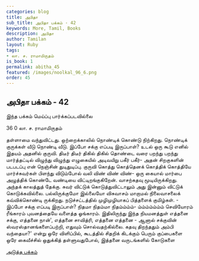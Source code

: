 ```yaml
---
categories: blog
title: அபிதா
sub_title: அபிதா பக்கம் - 42
keywords: More, Tamil, Books
description: அபிதா
author: Tamilan
layout: Ruby
tags:
- லா. ச. ராமாமிருதம்
is_book: 1
permalink: abitha_45
featured: /images/noolkal_96_6.png
order: 45
---
```

## அபிதா பக்கம் - 42

இந்த பக்கம் மெய்ப்பு பார்க்கப்படவில்லை

﻿36 0 லா. ச. ராமாமிருதம்

தள்ளாமை வந்துவிட்டது. ஒற்றைக்காலில் நொண்டிக் கொண்டு நிற்கிறது. நொண்டிக் குருக்கள் வீடு நொண்டி வீடு. இப்போ சக்கு எப்படி இருப்பாள்? உடல் ஒரு கூடு எனில் இதயம் அதனில் குருவி. திடீர் திடீர் திகில் திகில் தொண்டை வரை பறந்து பறந்து மார்த்தட்டில் விழுந்து விழுந்து எழுகையில் அடிவயிறு பகீர் பகீர்- அதன் சிறகுகளின் படபடப்பு என் நெஞ்சின் துடிதுடிப்பு. குருவி கொத்து கொத்தெனக் கொத்திக் கொத்தியே மார்ச்சுவர்கள் பிளந்து விடும்போல் வலி விண் விண் விண்- ஒரு கையால் மார்பை அழுத்திக் கொண்டே வண்டியை விட்டிறங்குகிறேன். வாசற்கதவு மூடியிருக்கிறது. அந்தக் காலத்துத் தேக்கு. சுவர் விட்டுக் கொடுத்துவிட்டாலும் அது இன்னும் விட்டுக் கொடுக்கவில்லை. பல்லிருக்குமோ இல்லையோ விசுவாசம் மாறாமல் நிலைவாசலைக் கவ்விக்கொண்டி ருக்கிறது. நடுச்சட்டத்தில் முழிமுழியாகப் பித்தளைக் குமிழ்கள். - இப்போ சக்கு எப்படி இருப்பாள்? நிதமா நிதம்மா நிதம்ம்ம்ம்- ம்ம்ம்ம்ம்ம்ம் செவியோரம் ரீங்காரம் புவனத்தையே வளைத்த ஓங்காரம். இதிலிருந்து இந்த நியமனத்துள் எத்தனை சக்கு, எத்தனை நான்', எத்தனை சாவித்ரி, எத்தனை எத்தனை - ஆனால் சக்குவின் ஸ்வரஸ்தானங்களைப்பற்றி, எதுவும் சொல்வதற்கில்லை. கதவு திறந்ததும் அம்பி வந்தையா?' என்று ஒரே விளிப்பில், கூடத்தில் சிதறிக் கிடக்கும் பெரும் குப்பைகளை ஒரே கைவீச்சில் ஒதுக்கித் தள்ளுவதுபோல், இத்தனை வருடங்களில் கோடுகளை

[அடுத்த பக்கம்](abitha_46)